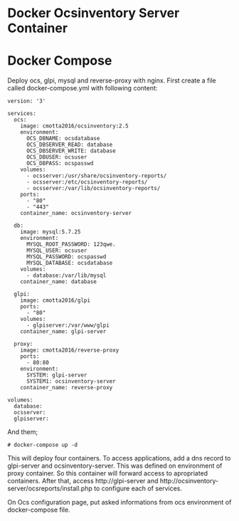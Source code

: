 # Docker Ocsinventory Server Container
# Docker Compose
Deploy ocs, glpi, mysql and reverse-proxy with nginx.
First create a file called docker-compose.yml with following content:
```
version: '3'

services:
  ocs:
    image: cmotta2016/ocsinventory:2.5
    environment:
      OCS_DBNAME: ocsdatabase
      OCS_DBSERVER_READ: database
      OCS_DBSERVER_WRITE: database
      OCS_DBUSER: ocsuser
      OCS_DBPASS: ocspasswd
    volumes:
      - ocsserver:/usr/share/ocsinventory-reports/
      - ocsserver:/etc/ocsinventory-reports/
      - ocsserver:/var/lib/ocsinventory-reports/
    ports:
      - "80"
      - "443"
    container_name: ocsinventory-server
        
  db:
    image: mysql:5.7.25
    environment:
      MYSQL_ROOT_PASSWORD: 123qwe.
      MYSQL_USER: ocsuser
      MYSQL_PASSWORD: ocspasswd
      MYSQL_DATABASE: ocsdatabase
    volumes:
      - database:/var/lib/mysql
    container_name: database

  glpi:
    image: cmotta2016/glpi
    ports:
      - "80"
    volumes:
      - glpiserver:/var/www/glpi
    container_name: glpi-server

  proxy:
    image: cmotta2016/reverse-proxy
    ports:
      - 80:80
    environment:
      SYSTEM: glpi-server
      SYSTEM1: ocsinventory-server
    container_name: reverse-proxy

volumes:
  database:
  ocsserver:
  glpiserver:
```
And them;
```
# docker-compose up -d
```
This will deploy four containers.
To access applications, add a dns record to glpi-server and ocsinventory-server. This was defined on environment of proxy container. So this container will forward access to apropriated containers.
After that, access http://glpi-server and http://ocsinventory-server/ocsreports/install.php to configure each of services.

On Ocs configuration page, put asked informations from ocs environment of docker-compose file.
